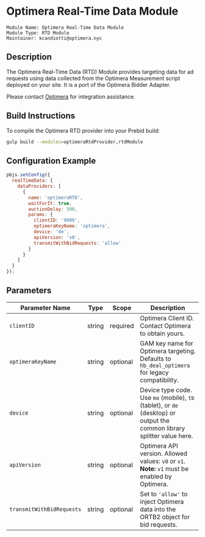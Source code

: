 # Optimera Real-Time Data Module

```
Module Name: Optimera Real-Time Data Module  
Module Type: RTD Module  
Maintainer: kcandiotti@optimera.nyc  
```

## Description

The Optimera Real-Time Data (RTD) Module provides targeting data for ad requests using data collected from the Optimera Measurement script deployed on your site. It is a port of the Optimera Bidder Adapter.

Please contact [Optimera](http://optimera.nyc/) for integration assistance.

## Build Instructions

To compile the Optimera RTD provider into your Prebid build:

```bash
gulp build --modules=optimeraRtdProvider,rtdModule
```

## Configuration Example

```javascript
pbjs.setConfig({
  realTimeData: {
    dataProviders: [
      {
        name: 'optimeraRTD',
        waitForIt: true,
        auctionDelay: 500,
        params: {
          clientID: '9999',
          optimeraKeyName: 'optimera',
          device: 'de',
          apiVersion: 'v0',
          transmitWithBidRequests: 'allow'
        }
      }
    ]
  }
});
```

## Parameters

| Parameter Name             | Type    | Scope     | Description |
|----------------------------|---------|-----------|-------------|
| `clientID`                 | string  | required  | Optimera Client ID. Contact Optimera to obtain yours. |
| `optimeraKeyName`          | string  | optional  | GAM key name for Optimera targeting. Defaults to `hb_deal_optimera` for legacy compatibility. |
| `device`                   | string  | optional  | Device type code. Use `mo` (mobile), `tb` (tablet), or `de` (desktop) or output the common library splitter value here. |
| `apiVersion`               | string  | optional  | Optimera API version. Allowed values: `v0` or `v1`. **Note:** `v1` must be enabled by Optimera. |
| `transmitWithBidRequests` | string  | optional  | Set to `'allow'` to inject Optimera data into the ORTB2 object for bid requests. |
